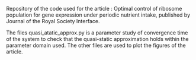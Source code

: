Repository of the code used for the article : Optimal control of ribosome population for gene expression under periodic nutrient intake, published by Journal of the Royal Society Interface.

The files quasi_atatic_approx.py is a parameter study of convergence time of the system to check that the quasi-static approximation holds within the parameter domain used.
The other files are used to plot the figures of the article.
